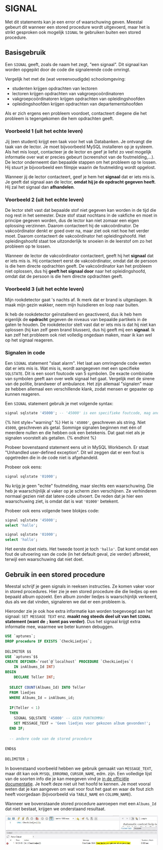 # SIGNAL

Met dit statements kan je een error of waarschuwing geven. Meestal gebeurt dit wanneer een stored procedure wordt uitgevoerd, maar het is strikt gesproken ook mogelijk `SIGNAL` te gebruiken buiten een stored procedure.

## Basisgebruik

Een `SIGNAL` geeft, zoals de naam het zegt, "een signaal". Dit signaal kan worden opgepikt door de code die signalerende code omringt.

Vergelijk het met de \(wat vereenvoudigde\) schoolomgeving:

* studenten krijgen opdrachten van lectoren
* lectoren krijgen opdrachten van vakgroepcoördinatoren
* vakgroepcoördinatoren krijgen opdrachten van opleidingshoofden
* opleidingshoofden krijgen opdrachten van departementshoofden

Als er zich ergens een probleem voordoet, contacteert diegene die het probleem is tegengekomen die hem opdrachten geeft.

### Voorbeeld 1 \(uit het echte leven\)

Jij \(een student\) krijgt een taak voor het vak Databanken. Je ontvangt die taak van de lector. Je moet bijvoorbeeld MySQL installeren op je systeem. Als het mis loopt, contacteer je de lector en geef je liefst zo veel mogelijk informatie over wat er precies gebeurt \(screenshot van de foutmelding,...\). De lector onderneemt dan bepaalde stappen om het probleem op te lossen. Hij stuurt je bijvoorbeeld een filmpje waarin de foutmelding wordt opgelost.

Wanneer jij de lector contacteert, geef je hem het **signaal** dat er iets mis is. Je geeft dat signaal aan de lector, **omdat hij je de opdracht gegeven heeft**. Hij zal het signaal dan **afhandelen**.

### Voorbeeld 2 \(uit het echte leven\)

De lector stelt vast dat bepaalde stof niet gegeven kan worden in de tijd die nog rest in het semester. Deze stof staat nochtans in de vakfiche en moet in principe gegeven worden, dus de lector kan niet zomaar een eigen oplossing verzinnen. Daarom contacteert hij de vakcoördinator. De vakcoördinator denkt er goed over na, maar ziet ook niet hoe het verder moet. Daarom contacteert de vakcoördinator het opleidingshoofd. Het opleidingshoofd staat toe uitzonderlijk te snoeien in de leerstof om zo het probleem op te lossen.

Wanneer de lector de vakcoördinator contacteert, geeft hij het **signaal** dat er iets mis is. Hij contacteert eerst de vakcoördinator, omdat dat de persoon is die hem directe opdrachten geeft. De vakcoördinator kan het probleem niet oplossen, dus hij **geeft het signaal door** naar het opleidingshoofd, omdat dat de persoon is die hem directe opdrachten geeft.

### Voorbeeld 3 \(uit het echte leven\)

Mijn rookdetector gaat 's nachts af. Ik merk dat er brand is uitgeslagen. Ik maak mijn gezin wakker, neem mijn huisdieren en loop naar buiten.

Ik heb de rookdetector geïnstalleerd en geactiveerd, dus ik heb hem eigenlijk de **opdracht** gegeven de niveaus van bepaalde partikels in de gaten te houden. De rookdetector stelt vast dat er iets mis is dat hij niet kan oplossen \(hij kan zelf geen brand blussen\), dus hij geeft mij een **signaal**. Ik kan zelf het probleem ook niet volledig ongedaan maken, maar ik kan wel op het signaal reageren.

### Signalen in code

Een `SIGNAL` statement "slaat alarm". Het laat aan omringende code weten dat er iets mis is. Wat mis is, wordt aangegeven met een specifieke `SQLSTATE`. Dit is een soort foutcode van 5 symbolen. De exacte combinatie van symbolen geeft aan over welk signaal het gaat. Vergelijk met de sirene van de politie, brandweer of ambulance. Het zijn allemaal "signalen" maar ze hebben allemaal een verschillende klank, zodat mensen er gepaster op kunnen reageren.

Een `SIGNAL` statement gebruik je met volgende syntax:

```sql
signal sqlstate '45000'; -- '45000' is een specifieke foutcode, mag anders zijn
```

{% hint style="warning" %}
Het is `'45000'`, geschreven als string. Niet `45000`, geschreven als getal. Sommige signalen beginnen met één of meerdere nullen en die hebben ook een betekenis. Dat gaat niet als je signalen voorstelt als getallen.
{% endhint %}

Probeer bovenstaand statement eens uit in MySQL Workbench. Er staat "Unhandled user-defined exception". Dit wil zeggen dat er een fout is opgetreden die in de code niet is afgehandeld.

Probeer ook eens:

```sql
signal sqlstate '01000';
```

Nu krijg je geen "echte" foutmelding, maar slechts een waarschuwing. Die heb je waarschijnlijk al vaker op je scherm zien verschijnen. Ze verhinderen normaal gezien niet dat latere code uitvoert. De reden dat je hier een waarschuwing ziet, is omdat dat is wat `'01000'` betekent.

Probeer ook eens volgende twee blokjes code:

```sql
signal sqlstate '45000';
select 'hallo';
```

```sql
signal sqlstate '01000';
select 'hallo';
```

Het eerste doet niets. Het tweede toont je toch `'hallo'`. Dat komt omdat een fout de uitvoering van de code \(in het default geval, zie verder\) afbreekt, terwijl een waarschuwing dat niet doet.

## Gebruik in een stored procedure

Meestal schrijf je geen signals in reeksen instructies. Ze komen vaker voor in stored procedures. Hier zie je een stored procedure die die liedjes op een bepaald album opzoekt. Een album zonder liedjes is waarschijnlijk verkeerd, dus als we dat vinden, signaleren we dat er een probleem is.

Hieronder zie je ook hoe extra informatie kan worden toegevoegd aan het signaal: `SET MESSAGE TEXT` enz. **maakt nog steeds deel uit van het `SIGNAL` statement \(want de `;` komt pas verder\)**. Dus het signaal krijgt extra informatie mee, waarmee we beter kunnen debuggen.

```sql
USE `aptunes`;
DROP procedure IF EXISTS `CheckLiedjes`;

DELIMITER $$
USE `aptunes`$$
CREATE DEFINER=`root`@`localhost` PROCEDURE `CheckLiedjes`(
    IN inAlbums_Id INT)
BEGIN
    DECLARE Teller INT;

  SELECT COUNT(Albums_Id) INTO Teller
  FROM liedjes
  WHERE Albums_Id = inAlbums_id;

  IF(Teller < 1)
  THEN
    SIGNAL SQLSTATE '45000' -- GEEN PUNTKOMMA!
    SET MESSAGE_TEXT = 'Geen liedjes voor gekozen album gevonden!';
  END IF;

  -- andere code van de stored procedure

END$$

DELIMITER ;
```

In bovenstaand voorbeeld hebben we gebruik gemaakt van `MESSAGE_TEXT`, maar dit kan ook `MYSQL_ERRORNO`, `CURSOR_NAME`, edm. zijn. Een volledige lijst van de soorten info die je kan meegeven vind je [in de officiële documentatie](https://dev.mysql.com/doc/refman/8.0/en/signal.html). Je hoeft deze niet uit het hoofd te kennen. Je moet vooral weten dat je kan aangeven om wat voor fout het gaat en waar de fout zich heeft voorgedaan \(bijvoorbeeld via `TABLE_NAME` en `COLUMN_NAME`\).

Wanneer we bovenstaande stored procedure aanroepen met een `Albums_Id` dat niet bestaat, krijgen we onderstaand resultaat.

![](../../.gitbook/assets/sp_signal1.JPG)

